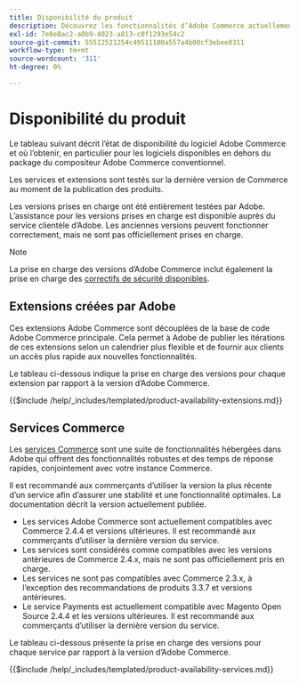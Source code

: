 ```yaml
---
title: Disponibilité du produit
description: Découvrez les fonctionnalités d’Adobe Commerce actuellement prises en charge et vérifiez leur compatibilité avec des versions d’Adobe Commerce spécifiques.
exl-id: 7e8e8ac2-a0b9-4023-a813-c0f1293e54c2
source-git-commit: 55512521254c49511100a557a4b00cf3ebee0311
workflow-type: tm+mt
source-wordcount: '311'
ht-degree: 0%

---
```


# Disponibilité du produit

Le tableau suivant décrit l’état de disponibilité du logiciel Adobe Commerce et où l’obtenir, en particulier pour les logiciels disponibles en dehors du package du compositeur Adobe Commerce conventionnel.

Les services et extensions sont testés sur la dernière version de Commerce au moment de la publication des produits.

Les versions prises en charge ont été entièrement testées par Adobe. L’assistance pour les versions prises en charge est disponible auprès du service clientèle d’Adobe. Les anciennes versions peuvent fonctionner correctement, mais ne sont pas officiellement prises en charge.

>[!NOTE]
>
>La prise en charge des versions d’Adobe Commerce inclut également la prise en charge des [correctifs de sécurité disponibles](versions.md).

## Extensions créées par Adobe

Ces extensions Adobe Commerce sont découplées de la base de code Adobe Commerce principale. Cela permet à Adobe de publier les itérations de ces extensions selon un calendrier plus flexible et de fournir aux clients un accès plus rapide aux nouvelles fonctionnalités.

Le tableau ci-dessous indique la prise en charge des versions pour chaque extension par rapport à la version d’Adobe Commerce.

{{$include /help/_includes/templated/product-availability-extensions.md}}

## Services Commerce

Les [services Commerce](https://experienceleague.adobe.com/docs/commerce/user-guides/home.html?lang=fr) sont une suite de fonctionnalités hébergées dans Adobe qui offrent des fonctionnalités robustes et des temps de réponse rapides, conjointement avec votre instance Commerce.

Il est recommandé aux commerçants d’utiliser la version la plus récente d’un service afin d’assurer une stabilité et une fonctionnalité optimales. La documentation décrit la version actuellement publiée.

* Les services Adobe Commerce sont actuellement compatibles avec Commerce 2.4.4 et versions ultérieures. Il est recommandé aux commerçants d’utiliser la dernière version du service.
* Les services sont considérés comme compatibles avec les versions antérieures de Commerce 2.4.x, mais ne sont pas officiellement pris en charge.
* Les services ne sont pas compatibles avec Commerce 2.3.x, à l’exception des recommandations de produits 3.3.7 et versions antérieures.
* Le service Payments est actuellement compatible avec Magento Open Source 2.4.4 et les versions ultérieures. Il est recommandé aux commerçants d’utiliser la dernière version du service.

Le tableau ci-dessous présente la prise en charge des versions pour chaque service par rapport à la version d’Adobe Commerce.

{{$include /help/_includes/templated/product-availability-services.md}}

<!-- Last updated from includes: 2025-08-06 12:51:01 -->
